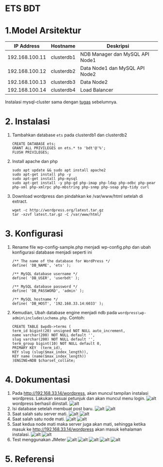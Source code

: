 # ETS BDT
# 1.Model Arsitektur
  | IP Address | Hostname | Deskripsi |
  | --- | --- | --- |
  | 192.168.100.11 | clusterdb1 | NDB Manager dan MySQL API Node1|
  | 192.168.100.12 | clusterdb2 | Data Node1 dan MySQL API Node2|
  | 192.168.100.13 | clusterdb3 | Data Node2 |
  | 192.168.100.14 | clusterdb4 | Load Balancer |
  
  Instalasi mysql-cluster sama dengan [tugas](https://github.com/trus25/Basis-Data-Terdistribusi) sebelumnya.
# 2. Instalasi
  1. Tambahkan database ```ets``` pada clusterdb1 dan clusterdb2
     ```
     CREATE DATABASE ets;
     GRANT ALL PRIVILEGES on ets.* to 'bdt'@'%';
     FLUSH PRIVILEGES;
     ```
  2. Install apache dan php
     ```
     sudo apt update && sudo apt install apache2
     sudo apt-get install php -y
     sudo apt-get install php-mysql
     sudo apt-get install -y php-gd php-imap php-ldap php-odbc php-pear php-xml php-xmlrpc php-mbstring php-snmp php-soap php-tidy curl
     ```
  3. Download wordpress dan pindahkan ke /var/www/html setelah di extract.
     ```
     wget -c http://wordpress.org/latest.tar.gz
     tar -xzvf latest.tar.gz -C /var/www/html/
     ```
     
# 3. Konfigurasi
   1. Rename file wp-config-sample.php menjadi wp-config.php dan ubah konfigurasi database menjadi seperti ini
      ```
      /** The name of the database for WordPress */
      define( 'DB_NAME', 'ets' );

      /** MySQL database username */
      define( 'DB_USER', 'userbdt' );

      /** MySQL database password */
      define( 'DB_PASSWORD', 'admin' );

      /** MySQL hostname */
      define( 'DB_HOST', '192.168.33.14:6033' );
      ```
   2. Kemudian, Ubah database engine menjadi ndb pada ```wordpress\wp-admin\includes\schema.php```. Contoh:
      ```
      CREATE TABLE $wpdb->terms (
      term_id bigint(20) unsigned NOT NULL auto_increment,
      name varchar(200) NOT NULL default '',
      slug varchar(200) NOT NULL default '',
      term_group bigint(10) NOT NULL default 0,
      PRIMARY KEY  (term_id),
      KEY slug (slug($max_index_length)),
      KEY name (name($max_index_length))
      )ENGINE=NDB $charset_collate;
      ```
# 4. Dokumentasi
   1. Pada http://192.168.33.14/wordpress, akan muncul tampilan instalasi wordpress. Lakukan sesuai petunjuk dan akan                         muncul menu login.
      ![alt](https://github.com/trus25/Basis-Data-Terdistribusi/blob/master/ETS-BDT/Screenshoot/wordpresslogin.JPG)
      wordpress berhasil diinstall.
      ![alt](https://github.com/trus25/Basis-Data-Terdistribusi/blob/master/ETS-BDT/Screenshoot/wordpress.JPG)
   2. Isi database setelah membuat post baru.
      ![alt](https://github.com/trus25/Basis-Data-Terdistribusi/blob/master/ETS-BDT/Screenshoot/post.JPG)
      ![alt](https://github.com/trus25/Basis-Data-Terdistribusi/blob/master/ETS-BDT/Screenshoot/post1.JPG)
   3. Saat salah satu server mati.
      ![alt](https://github.com/trus25/Basis-Data-Terdistribusi/blob/master/ETS-BDT/Screenshoot/server1mati.JPG)
      ![alt](https://github.com/trus25/Basis-Data-Terdistribusi/blob/master/ETS-BDT/Screenshoot/post.JPG)
   4. Saat salah satu node mati.
      ![alt](https://github.com/trus25/Basis-Data-Terdistribusi/blob/master/ETS-BDT/Screenshoot/node1mati.JPG)
      ![alt]()
   5. Saat kedua node mati maka server juga akan mati, sehingga ketika masuk ke http://192.168.33.14/wordpress akan masuk kehalaman           instalasi.
      ![alt](https://github.com/trus25/Basis-Data-Terdistribusi/blob/master/ETS-BDT/Screenshoot/semuanodemati.JPG)
      ![alt](https://github.com/trus25/Basis-Data-Terdistribusi/blob/master/ETS-BDT/Screenshoot/semuanodemati1.JPG)
   6. Test menggunakan JMeter
      ![alt](https://github.com/trus25/Basis-Data-Terdistribusi/blob/master/ETS-BDT/Screenshoot/threadgroup.JPG)
      ![alt](https://github.com/trus25/Basis-Data-Terdistribusi/blob/master/ETS-BDT/Screenshoot/requestdefault.JPG)
      ![alt](https://github.com/trus25/Basis-Data-Terdistribusi/blob/master/ETS-BDT/Screenshoot/request.JPG)
      ![alt](https://github.com/trus25/Basis-Data-Terdistribusi/blob/master/ETS-BDT/Screenshoot/graph.JPG)
      ![alt](https://github.com/trus25/Basis-Data-Terdistribusi/blob/master/ETS-BDT/Screenshoot/result.JPG)
# 5. Referensi

